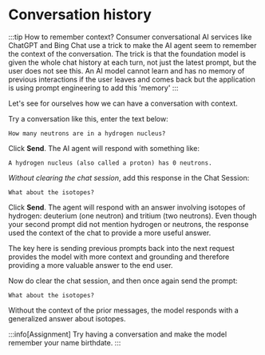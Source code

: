 # Conversation history


:::tip How to remember context?
Consumer conversational AI services like ChatGPT and Bing Chat use a trick to make the AI agent seem to remember the context of the conversation. The trick is that the foundation model is given the whole chat history at each turn, not just the latest prompt, but the user does not see this. An AI model cannot learn and has no memory of previous interactions if the user leaves and comes back but the application is using prompt engineering to add this 'memory'
:::

Let's see for ourselves how we can have a conversation with context.

Try a conversation like this, enter the text below:

```text title="Enter in the user prompt:"
How many neutrons are in a hydrogen nucleus?
```

Click **Send**. The AI agent will respond with something like:

```text title="Enter in the user prompt:"
A hydrogen nucleus (also called a proton) has 0 neutrons.
```

*Without clearing the chat session*, add this response in the Chat Session:

```text title="Enter in the user prompt:"
What about the isotopes?
```

Click **Send**. The agent will respond with an answer involving isotopes of hydrogen: deuterium (one neutron) and tritium (two neutrons). Even though your second prompt did not mention hydrogen or neutrons, the response used the context of the chat to provide a more useful answer.

The key here is sending previous prompts back into the next request provides the model with more context and grounding and therefore providing a more valuable answer to the end user.

Now do clear the chat session, and then once again send the prompt:

```text title="Enter in the user prompt:"
What about the isotopes?
```

Without the context of the prior messages, the model responds with a generalized answer about isotopes. 

:::info[Assignment]
Try having a conversation and make the model remember your name birthdate.
:::
